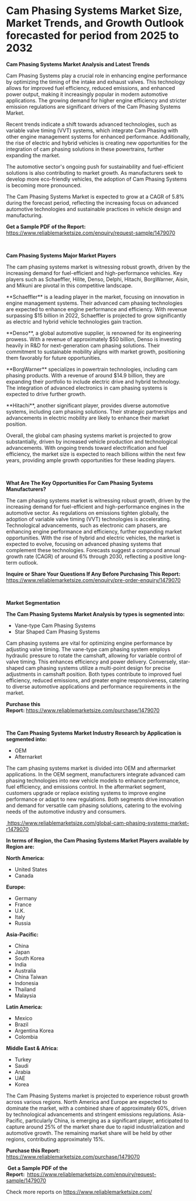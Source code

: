 <p><h1>Cam Phasing Systems Market Size, Market Trends, and Growth Outlook forecasted for period from 2025 to 2032</h1></p><p><strong>Cam Phasing Systems Market Analysis and Latest Trends</strong></p>
<p><p>Cam Phasing Systems play a crucial role in enhancing engine performance by optimizing the timing of the intake and exhaust valves. This technology allows for improved fuel efficiency, reduced emissions, and enhanced power output, making it increasingly popular in modern automotive applications. The growing demand for higher engine efficiency and stricter emission regulations are significant drivers of the Cam Phasing Systems Market.</p><p>Recent trends indicate a shift towards advanced technologies, such as variable valve timing (VVT) systems, which integrate Cam Phasing with other engine management systems for enhanced performance. Additionally, the rise of electric and hybrid vehicles is creating new opportunities for the integration of cam phasing solutions in these powertrains, further expanding the market.</p><p>The automotive sector's ongoing push for sustainability and fuel-efficient solutions is also contributing to market growth. As manufacturers seek to develop more eco-friendly vehicles, the adoption of Cam Phasing Systems is becoming more pronounced. </p><p>The Cam Phasing Systems Market is expected to grow at a CAGR of 5.8% during the forecast period, reflecting the increasing focus on advanced automotive technologies and sustainable practices in vehicle design and manufacturing.</p></p>
<p><strong>Get a Sample PDF of the Report:&nbsp;</strong> <a href="https://www.reliablemarketsize.com/enquiry/request-sample/1479070?utm_campaign=2754&utm_medium=2&utm_source=Github&utm_content=ia&utm_term=23032025&utm_id=cam-phasing-systems">https://www.reliablemarketsize.com/enquiry/request-sample/1479070</a></p>
<p>&nbsp;</p>
<p><strong>Cam Phasing Systems Major Market Players</strong></p>
<p><p>The cam phasing systems market is witnessing robust growth, driven by the increasing demand for fuel-efficient and high-performance vehicles. Key players such as Schaeffler, Hilite, Denso, Delphi, Hitachi, BorgWarner, Aisin, and Mikuni are pivotal in this competitive landscape.</p><p>**Schaeffler** is a leading player in the market, focusing on innovation in engine management systems. Their advanced cam phasing technologies are expected to enhance engine performance and efficiency. With revenue surpassing $15 billion in 2022, Schaeffler is projected to grow significantly as electric and hybrid vehicle technologies gain traction.</p><p>**Denso**, a global automotive supplier, is renowned for its engineering prowess. With a revenue of approximately $50 billion, Denso is investing heavily in R&D for next-generation cam phasing solutions. Their commitment to sustainable mobility aligns with market growth, positioning them favorably for future opportunities.</p><p>**BorgWarner** specializes in powertrain technologies, including cam phasing products. With a revenue of around $14.9 billion, they are expanding their portfolio to include electric drive and hybrid technology. The integration of advanced electronics in cam phasing systems is expected to drive further growth.</p><p>**Hitachi**, another significant player, provides diverse automotive systems, including cam phasing solutions. Their strategic partnerships and advancements in electric mobility are likely to enhance their market position. </p><p>Overall, the global cam phasing systems market is projected to grow substantially, driven by increased vehicle production and technological advancements. With ongoing trends toward electrification and fuel efficiency, the market size is expected to reach billions within the next few years, providing ample growth opportunities for these leading players.</p></p>
<p>&nbsp;</p>
<p><strong>What Are The Key Opportunities For Cam Phasing Systems Manufacturers?</strong></p>
<p><p>The cam phasing systems market is witnessing robust growth, driven by the increasing demand for fuel-efficient and high-performance engines in the automotive sector. As regulations on emissions tighten globally, the adoption of variable valve timing (VVT) technologies is accelerating. Technological advancements, such as electronic cam phasers, are enhancing engine performance and efficiency, further expanding market opportunities. With the rise of hybrid and electric vehicles, the market is expected to evolve, focusing on advanced phasing systems that complement these technologies. Forecasts suggest a compound annual growth rate (CAGR) of around 6% through 2030, reflecting a positive long-term outlook.</p></p>
<p><strong>Inquire or Share Your Questions If Any Before Purchasing This Report:</strong> <a href="https://www.reliablemarketsize.com/enquiry/pre-order-enquiry/1479070?utm_campaign=2754&utm_medium=2&utm_source=Github&utm_content=ia&utm_term=23032025&utm_id=cam-phasing-systems">https://www.reliablemarketsize.com/enquiry/pre-order-enquiry/1479070</a></p>
<p>&nbsp;</p>
<p><strong>Market Segmentation</strong></p>
<p><strong>The Cam Phasing Systems Market Analysis by types is segmented into:</strong></p>
<p><ul><li>Vane-type Cam Phasing Systems</li><li>Star Shaped Cam Phasing Systems</li></ul></p>
<p><p>Cam phasing systems are vital for optimizing engine performance by adjusting valve timing. The vane-type cam phasing system employs hydraulic pressure to rotate the camshaft, allowing for variable control of valve timing. This enhances efficiency and power delivery. Conversely, star-shaped cam phasing systems utilize a multi-point design for precise adjustments in camshaft position. Both types contribute to improved fuel efficiency, reduced emissions, and greater engine responsiveness, catering to diverse automotive applications and performance requirements in the market.</p></p>
<p><strong>Purchase this Report:&nbsp;</strong><a href="https://www.reliablemarketsize.com/purchase/1479070?utm_campaign=2754&utm_medium=2&utm_source=Github&utm_content=ia&utm_term=23032025&utm_id=cam-phasing-systems">https://www.reliablemarketsize.com/purchase/1479070</a></p>
<p>&nbsp;</p>
<p><strong>The Cam Phasing Systems Market Industry Research by Application is segmented into:</strong></p>
<p><ul><li>OEM</li><li>Afternarket</li></ul></p>
<p><p>The cam phasing systems market is divided into OEM and aftermarket applications. In the OEM segment, manufacturers integrate advanced cam phasing technologies into new vehicle models to enhance performance, fuel efficiency, and emissions control. In the aftermarket segment, customers upgrade or replace existing systems to improve engine performance or adapt to new regulations. Both segments drive innovation and demand for versatile cam phasing solutions, catering to the evolving needs of the automotive industry and consumers.</p></p>
<p><a href="https://www.reliablemarketsize.com/global-cam-phasing-systems-market-r1479070?utm_campaign=2754&utm_medium=2&utm_source=Github&utm_content=ia&utm_term=23032025&utm_id=cam-phasing-systems">&nbsp;https://www.reliablemarketsize.com/global-cam-phasing-systems-market-r1479070</a></p>
<p><strong>In terms of Region, the Cam Phasing Systems Market Players available by Region are:</strong></p>
<p>
    <p> <strong> North America: </strong>
        <ul>
            <li>United States</li>
            <li>Canada</li>
        </ul>
        </p> 
    <p> <strong> Europe: </strong>
        <ul>
            <li>Germany</li>
            <li>France</li>
            <li>U.K.</li>
            <li>Italy</li>
            <li>Russia</li>
        </ul>
        </p> 
    <p> <strong> Asia-Pacific: </strong>
        <ul>
            <li>China</li>
            <li>Japan</li>
            <li>South Korea</li>
            <li>India</li>
            <li>Australia</li>
            <li>China Taiwan</li>
            <li>Indonesia</li>
            <li>Thailand</li>
            <li>Malaysia</li>
        </ul>
        </p> 
    <p> <strong> Latin America: </strong>
        <ul>
            <li>Mexico</li>
            <li>Brazil</li>
            <li>Argentina Korea</li>
            <li>Colombia</li>
        </ul>
        </p> 
    <p> <strong> Middle East & Africa: </strong>
        <ul>
            <li>Turkey</li>
            <li>Saudi</li>
            <li>Arabia</li>
            <li>UAE</li>
            <li>Korea</li>
        </ul>
    </p>
    </p>
<p><p>The Cam Phasing Systems market is projected to experience robust growth across various regions. North America and Europe are expected to dominate the market, with a combined share of approximately 60%, driven by technological advancements and stringent emissions regulations. Asia-Pacific, particularly China, is emerging as a significant player, anticipated to capture around 25% of the market share due to rapid industrialization and automotive growth. The remaining market share will be held by other regions, contributing approximately 15%.</p></p>
<p><strong>Purchase this Report: </strong><a href="https://www.reliablemarketsize.com/purchase/1479070?utm_campaign=2754&utm_medium=2&utm_source=Github&utm_content=ia&utm_term=23032025&utm_id=cam-phasing-systems">https://www.reliablemarketsize.com/purchase/1479070</a></p>
<p>&nbsp;<strong>Get a Sample PDF of the Report:&nbsp;&nbsp;</strong><a href="https://www.reliablemarketsize.com/enquiry/request-sample/1479070?utm_campaign=2754&utm_medium=2&utm_source=Github&utm_content=ia&utm_term=23032025&utm_id=cam-phasing-systems">https://www.reliablemarketsize.com/enquiry/request-sample/1479070</a></p>
<p><strong></strong></p>
<p>Check more reports on <a href="https://www.reliablemarketsize.com/?utm_campaign=2754&utm_medium=2&utm_source=Github&utm_content=ia&utm_term=23032025&utm_id=cam-phasing-systems">https://www.reliablemarketsize.com/</a></p>